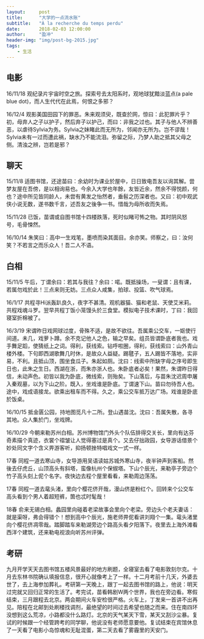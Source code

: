 ```yaml
---
layout:     post
title:      "大学的一点流水账"
subtitle:   "À la recherche du temps perdu"
date:       2018-02-03 12:00:00
author:     "盈冲"
header-img: "img/post-bg-2015.jpg"
tags:
    - 生活
---
```


## 电影
16/11/18 观纪录片宇宙时空之旅。探索号去太阳系时，观地球犹黯淡蓝点(a pale blue dot)，而人生代代在此焉，何恨之多邪？

16/12/4 观影美国田园下的罪恶。朱来观须臾，既查於网，惊曰：此犯罪片乎？初，母弃人之子以护子，然后弃子以护己，而曰：非我之过也。其子与他人不辨善恶，以虐待Sylvia为务。Sylvia之妹睹此而无所为，邻闻亦无所为。岂不谬哉！Sylvia未有一过而遭此祸，缺水乃不能流泪。弥留之际，乃梦人助之抵其父母之侧。清浊之辨，岂若是邪？

## 聊天
15/11/8 适图书馆，还途苗曰：余幼时为课业於屋中，日日致电吾友以询其解。尝梦友屋在吾傍，是以相询易也。今余入大学也年餘，友皆近余，然余不得悦颜，何也？途中所见皆同龄人，未尝有黄发之怡然者，垂髫之历深者也。又曰：初中观武侠小说无数，遂书数千言，述吾友之後争一书。惜哉为母所收而失焉。

15/11/28 已饭，苗谓或自图书馆十四楼跌落，死时似睹可怖之物。其时阴风怒号，毛骨悚然。

16/10/14 朱笑曰：高中一生戏笔，墨喷而染其面目。余亦笑。师察之，曰：汝何笑？不若言之而乐众人！吾二人不语。

## 白相
15/11/5 午后，丁谓余曰：若其与我往？余曰：喏。既抵操场，一叟谓：且有课，若属勿戏於此！三点来则无妨。三点众人咸集，拍球、投篮、吹气球焉。

16/1/17 共程寻Hi派轰趴良久，夜字不甚清。观机器猫、猫和老鼠、天使艾米莉。共程戏魂斗罗。翌早共程丁饭小笼馒头於三食堂。模拟电子技术课时，丁曰：我回寝室折棉被了。

16/3/19 宋谓昨日戏网球过度，骨殊不适，是故不欲往。吾属乘公交车，一妪使行间道。未几，戏萝卜蹲。余不克记他人之色，输之早矣。组员皆谓卧底者我也。戏手舞足蹈，使猜纸上之词。得利，获线索。钻呼啦圈，得利，获线索曰：山外青山楼外楼。下句即西湖歌舞几时休，是故众人益疑。踢毽子，五人踢皆不落地，实非易，不利。且抵山顶，围坐食瓜子。朱起如厕。沈曰：线索中所缺字母之序号即生日也，此朱之生日。西湖在浙，而朱亦浙人也。朱卧底者必矣！果然，朱谓昨日得信，未动声色。初皆以我为卧底，微线索，则殆矣。下山落后，与苗朱沈迟周申屠入秦观墓，以为下山之阶。既入，坐戏谁是卧底。丁谓速下山。苗曰勿待吾人也。途中，戏成语接龙。欲乘出租车而不得。久之，乘公交车抵万达广场。戏谁是卧底於饭桌。

16/10/15 抵金匮公园，持地图觅凡十二所。登山遇苗沈。沈曰：吾属失散，各寻其地。众人集於门，坐戏牌。

16/10/29 今朝来勒苏州白相。苏州博物馆门外头个队伍排得交关长，里向有达芬奇素描个真迹，衣裳个褶皱让人觉得塞过是真个。又去仔拙政园，女导游话借景个妙处同文字个含义畀游客听，抑扬顿挫特唱戏文一式一样。

17春 同程一道去寒山寺，女导游用吴语读姑苏城外寒山寺，夜半钟声到客船。然後去仔虎丘，山顶高头有斜塔，蛮像杭州个保俶塔。下山个辰光，来勒亭子旁边个竹子高头刻上伲个名字。夜快边去程个屋里看看，来勒周边荡荡。

17春 同程一道去鼋头渚，里向个樱花侪开哉，漫山侪是粉红个。回转来个公交车高头看到个男人着超短裤，箇也忒时髦哉！

18春 俞来无锡白相。蠡园里向碰着老梁故事会里向个老梁。旁边头个老夫妻话：就是渠呀，弗会得错个！想到高中个辰光，施老师畀伲看讲刘翔个一集。鼋头渚里向个樱花侪凋零哉。踏脚踏车来勒湖旁边个路高头看夕阳落下。夜里去上海外滩看西洋个建筑，还来勒电视浪向听苏州评弹。

## 考研
九月开学天天去图书馆五楼风景最好的地方刷题，全寝室去看了电影敦刻尔克。十月去东林书院确认填报信息，很开心就像考上了一样。十二月考前十几天，外婆去世了，去上海参加葬礼。考研第一天晚上，跟丁一起去图书馆的路上，他说：明天过完就又回归正常的生活了。考完试，苗看韩剧W两个世界，我也在旁边看。寒假结束，三月跟程去北京。两会期间火车安检很严格。火车上，丁发来一首讲不出再见。陪程在北邮到处刷楼找调剂，最绝望的时间过去希望也随之而来。住在南四环没想到这么荒凉，小路都没什么路灯。北京的天气某天下雪，某天又刮沙尘暴。复试的时候跟一个经管跨考的同学聊，他说没有老师愿意要他。复试结束在宾馆休息了一天看了电影小岛惊魂和无耻混蛋，第二天去看了雾霾里的天安门。

